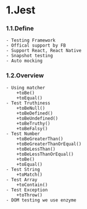 # 1.Jest
### 1.1.Define
    - Testing Framework
    - Offical support by FB
    - Support React, React Native
    - Snapshot testing
    - Auto mocking
### 1.2.Overview
    - Using matcher
        +toBe()
        +toEqual()
    - Test Truthiness
        +toBeNull()
        +toBeDefined()
        +toBeUndefined()
        +toBeTruthy()
        +toBeFalsy()
    - Test Number
        +toBeGreaterThan()
        +toBeGreaterThanOrEqual()
        +toBeLessThan()
        +toBeLessThanOrEqual()
        +toBe()
        +toEqual()
    - Test String
        +toMatch()
    - Test Array
        +toContain()
    - Test Exception
        +toThrow()
    - DOM testing we use enzyme